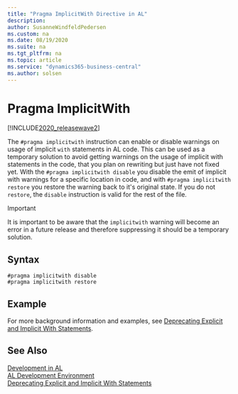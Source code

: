 ```yaml
---
title: "Pragma ImplicitWith Directive in AL"
description: 
author: SusanneWindfeldPedersen
ms.custom: na
ms.date: 08/19/2020
ms.suite: na
ms.tgt_pltfrm: na
ms.topic: article
ms.service: "dynamics365-business-central"
ms.author: solsen
---
```


# Pragma ImplicitWith

[!INCLUDE[2020_releasewave2](../../includes/2020_releasewave2.md)]

The `#pragma implicitwith` instruction can enable or disable warnings on usage of implicit `with` statements in AL code. This can be used as a temporary solution to avoid getting warnings on the usage of implicit with statements in the code, that you plan on rewriting but just have not fixed yet. With the `#pragma implicitwith disable` you disable the emit of implicit with warnings for a specific location in code, and with `#pragma implicitwith restore` you restore the warning back to it's original state. If you do not `restore`, the `disable` instruction is valid for the rest of the file.

> [!IMPORTANT]  
> It is important to be aware that the `implicitwith` warning will become an error in a future release and therefore suppressing it should be a temporary solution.

## Syntax

```
#pragma implicitwith disable
#pragma implicitwith restore
```

## Example

For more background information and examples, see [Deprecating Explicit and Implicit With Statements](../devenv-deprecating-with-statements-overview.md).


## See Also

[Development in AL](../devenv-dev-overview.md)  
[AL Development Environment](../devenv-reference-overview.md)  
[Deprecating Explicit and Implicit With Statements](../devenv-deprecating-with-statements-overview.md)